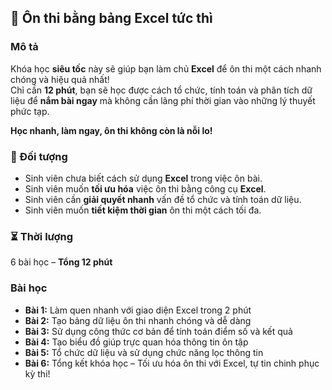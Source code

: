 ## 📌 Ôn thi bằng bảng Excel tức thì

### Mô tả  
Khóa học **siêu tốc** này sẽ giúp bạn làm chủ **Excel** để ôn thi một cách nhanh chóng và hiệu quả nhất!  
Chỉ cần **12 phút**, bạn sẽ học được cách tổ chức, tính toán và phân tích dữ liệu để **nắm bài ngay** mà không cần lãng phí thời gian vào những lý thuyết phức tạp.  

**Học nhanh, làm ngay, ôn thi không còn là nỗi lo!**

### 🎯 Đối tượng  
- Sinh viên chưa biết cách sử dụng **Excel** trong việc ôn bài.
- Sinh viên muốn **tối ưu hóa** việc ôn thi bằng công cụ **Excel**.
- Sinh viên cần **giải quyết nhanh** vấn đề tổ chức và tính toán dữ liệu.
- Sinh viên muốn **tiết kiệm thời gian** ôn thi một cách tối đa.

### ⏳ Thời lượng  
6 bài học – **Tổng 12 phút**

### Bài học  
- **Bài 1:** Làm quen nhanh với giao diện Excel trong 2 phút
- **Bài 2:** Tạo bảng dữ liệu ôn thi nhanh chóng và dễ dàng
- **Bài 3:** Sử dụng công thức cơ bản để tính toán điểm số và kết quả
- **Bài 4:** Tạo biểu đồ giúp trực quan hóa thông tin ôn tập
- **Bài 5:** Tổ chức dữ liệu và sử dụng chức năng lọc thông tin
- **Bài 6:** Tổng kết khóa học – Tối ưu hóa ôn thi với Excel, tự tin chinh phục kỳ thi!